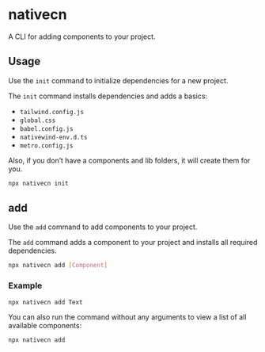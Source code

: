# nativecn

A CLI for adding components to your project.

## Usage

Use the `init` command to initialize dependencies for a new project.

The `init` command installs dependencies and adds a basics: 

- `tailwind.config.js`
- `global.css`
- `babel.config.js`
- `nativewind-env.d.ts`
- `metro.config.js`

Also, if you don’t have a components and lib folders, it will create them for you.

```bash
npx nativecn init
```

## add

Use the `add` command to add components to your project.

The `add` command adds a component to your project and installs all required dependencies.

```bash
npx nativecn add [Component]
```

### Example

```bash
npx nativecn add Text
```

You can also run the command without any arguments to view a list of all available components:

```bash
npx nativecn add
```
